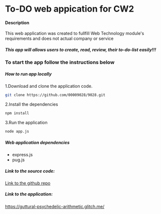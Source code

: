 # To-DO web appication for CW2


#### Description
This web application was created to fullfill Web Technology module's requirements and does not actual company or service

##### This app will allows users to create, read, review, their to-do-list easily!!!

### To start the app follow the instructions below
##### How to run app locally
1.Download and clone the application code.
```bash
git clone https://github.com/00009028/9028.git
```
2.Install the dependencies
```bash 
npm install
```
3.Run the application
```bash
node app.js
```

##### Web application dependencies
- express.js
- pug.js

##### Link to the source code:

[Link to the github repo](https://github.com/00009028/9028)

##### Link to the application:

https://guttural-psychedelic-arithmetic.glitch.me/